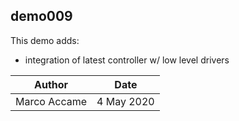

## demo009

This demo adds:

-  integration of latest controller w/ low level drivers 





| Author       | Date       |
| ------------ | ---------- |
| Marco Accame | 4 May 2020 |




